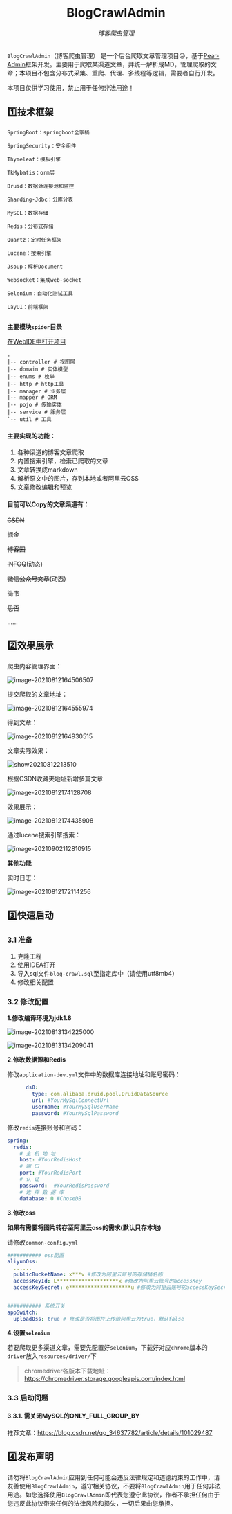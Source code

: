 <h1 align="center">BlogCrawlAdmin</h1>

<h6 align="center">博客爬虫管理</h6>



`BlogCrawlAdmin`（博客爬虫管理） 是一个后台爬取文章管理项目😜，基于[Pear-Admin](https://gitee.com/pear-admin/Pear-Admin-Layui)框架开发。主要用于爬取某渠道文章，并统一解析成MD，管理爬取的文章；本项目不包含分布式采集、重爬、代理、多线程等逻辑，需要者自行开发。

本项目仅供学习使用，禁止用于任何非法用途！



## 1️⃣技术框架

```
SpringBoot：springboot全家桶

SpringSecurity：安全组件

Thymeleaf：模板引擎

TkMybatis：orm层

Druid：数据源连接池和监控

Sharding-Jdbc：分库分表

MySQL：数据存储

Redis：分布式存储

Quartz：定时任务框架

Lucene：搜索引擎

Jsoup：解析Document

Websocket：集成web-socket

Selenium：自动化测试工具

LayUI：前端框架


```

**主要模块`spider`目录**

[在WebIDE中打开项目](https://github1s.com/xu-ux/blog-crawl-admin)

```shell
.
|-- controller # 视图层
|-- domain # 实体模型
|-- enums # 枚举
|-- http # http工具
|-- manager # 业务层
|-- mapper # ORM
|-- pojo # 传输实体
|-- service # 服务层
`-- util # 工具

```

#### 主要实现的功能：

1. 各种渠道的博客文章爬取
2. 内置搜索引擎，检索已爬取的文章
3. 文章转换成markdown
4. 解析原文中的图片，存到本地或者阿里云OSS
5. 文章修改编辑和预览


#### 目前可以Copy的文章渠道有：

~~CSDN~~

~~掘金~~

~~博客园~~

~~INFOQ~~(动态)

~~微信公众号文章~~(动态)

~~简书~~

~~思否~~

......





## 2️⃣效果展示

爬虫内容管理界面：

![image-20210812164506507](images.assets/image-20210812164506507.png)

提交爬取的文章地址：

![image-20210812164555974](images.assets/image-20210812164555974.png)

得到文章：

![image-20210812164930515](images.assets/image-20210812164930515.png)

文章实际效果：

![show20210812213510](images.assets/image-show20210812213510.gif)



根据CSDN收藏夹地址新增多篇文章

![image-20210812174128708](images.assets/image-20210812174128708.png)

效果展示：

![image-20210812174435908](images.assets/image-20210812174435908.png)



通过lucene搜索引擎搜索：

![image-20210902112810915](images.assets/image-20210902112810915.png)



**其他功能**

实时日志：

![image-20210812172114256](images.assets/image-20210812172114256.png)





## 3️⃣快速启动



### 3.1 准备

1. 克隆工程
2. 使用IDEA打开
3. 导入sql文件`blog-crawl.sql`至指定库中（请使用utf8mb4）
4. 修改相关配置



### 3.2 修改配置



**1.修改编译环境为jdk1.8**

![image-20210813134225000](images.assets/image-20210813134225000.png)

![image-20210813134209041](images.assets/image-20210813134209041.png)



**2.修改数据源和Redis**

修改`application-dev.yml`文件中的数据库连接地址和账号密码：

```yaml
      ds0:
        type: com.alibaba.druid.pool.DruidDataSource
        url: #YourMySqlConnectUrl
        username: #YourMySqlUserName
        password: #YourMySqlPassword
```

修改`redis`连接账号和密码：

```yaml
spring:
  redis:
    # 主 机 地 址
    host: #YourRedisHost
    # 端 口
    port: #YourRedisPort
    # 认 证
    password:  #YourRedisPassword
    # 选 择 数 据 库
    database: 0 #ChoseDB
```





**3.修改oss**

**如果有需要将图片转存至阿里云oss的需求(默认只存本地)**

请修改`common-config.yml`

```yaml
########### oss配置
aliyunOss:
  ......
  publicBucketName: x***v #修改为阿里云账号的存储桶名称
  accessKeyId: L********************x #修改为阿里云账号的accessKey
  accessKeySecret: e********************u #修改为阿里云账号的accessKeySecret


########### 系统开关
appSwitch:
  uploadOss: true # 修改是否将图片上传给阿里云为true，默认false
```



**4.设置`selenium`**

若要爬取更多渠道文章，需要先配置好`selenium`，下载好对应`chrome`版本的`driver`放入`resources/driver/`下

>chromedriver各版本下载地址：
>https://chromedriver.storage.googleapis.com/index.html



### 3.3 启动问题



#### 3.3.1. 需关闭MySQL的ONLY_FULL_GROUP_BY

推荐文章：https://blog.csdn.net/qq_34637782/article/details/101029487



## 4️⃣发布声明

请勿将`BlogCrawlAdmin`应用到任何可能会违反法律规定和道德约束的工作中，请友善使用`BlogCrawlAdmin`，遵守相关协议，不要将`BlogCrawlAdmin`用于任何非法用途。如您选择使用`BlogCrawlAdmin`即代表您遵守此协议，作者不承担任何由于您违反此协议带来任何的法律风险和损失，一切后果由您承担。
